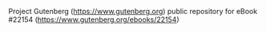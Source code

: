 Project Gutenberg (https://www.gutenberg.org) public repository for eBook #22154 (https://www.gutenberg.org/ebooks/22154)
